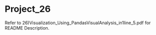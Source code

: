 # Project_26
Refer to 26)Visualization_Using_PandasVisualAnalysis_in1line_5.pdf for README Description.
